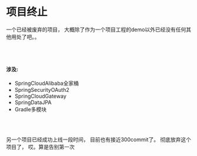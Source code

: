 

# 项目终止


一个已经被废弃的项目， 大概除了作为一个项目工程的demo以外已经没有任何其他用处了吧。。

<br>
<br>

#### 涉及:
* SpringCloudAlibaba全家桶
* SpringSecurityOAuth2
* SpringCloudGateway
* SpringDataJPA
* Gradle多模块

<br>
<br>


另一个项目已经成功上线一段时间， 目前也有接近300commit了。 彻底放弃这个项目了， 哎。算是告别第一次

